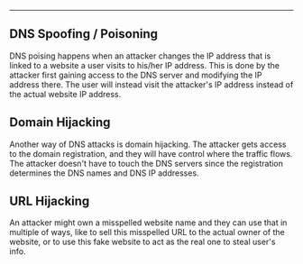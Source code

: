 
---

## DNS Spoofing / Poisoning 

DNS poising happens when an attacker changes the IP address that is linked to a website a user visits to his/her IP address. This is done by the attacker first gaining access to the DNS server and modifying the IP address there. The user will instead visit the attacker's IP address instead of the actual website  IP address. 

## Domain Hijacking

Another way of DNS attacks is domain hijacking. The attacker gets access to the domain registration, and they will have control where the traffic flows. The attacker doesn't have to touch the DNS servers since the registration determines the DNS names and DNS IP addresses. 

## URL Hijacking

An attacker might own a misspelled website name and they can use that in multiple of ways, like to sell this misspelled  URL to the actual owner of the website, or to use this fake website to act as the real one to steal user's info. 

